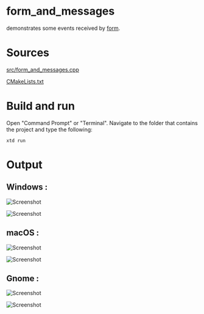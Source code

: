 # form_and_messages

demonstrates some events received by [form](../../../src/xtd_forms/include/xtd/forms/form.hpp).

# Sources

[src/form_and_messages.cpp](src/form_and_messages.cpp)

[CMakeLists.txt](CMakeLists.txt)

# Build and run

Open "Command Prompt" or "Terminal". Navigate to the folder that contains the project and type the following:

```shell
xtd run
```

# Output

## Windows :

![Screenshot](../../../docs/pictures/examples/form_and_messages_w.png)

![Screenshot](../../../docs/pictures/examples/form_and_messages_wd.png)

## macOS :

![Screenshot](../../../docs/pictures/examples/form_and_messages_m.png)

![Screenshot](../../../docs/pictures/examples/form_and_messages_md.png)

## Gnome :

![Screenshot](../../../docs/pictures/examples/form_and_messages_g.png)

![Screenshot](../../../docs/pictures/examples/form_and_messages_gd.png)

